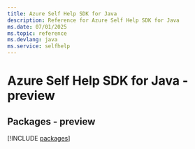 ```yaml
---
title: Azure Self Help SDK for Java
description: Reference for Azure Self Help SDK for Java
ms.date: 07/01/2025
ms.topic: reference
ms.devlang: java
ms.service: selfhelp
---
```

# Azure Self Help SDK for Java - preview
## Packages - preview
[!INCLUDE [packages](self-help-index.md)]